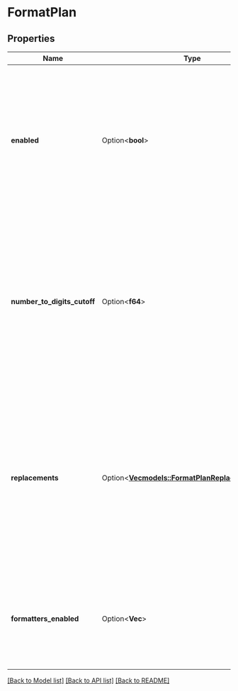 # FormatPlan

## Properties

Name | Type | Description | Notes
------------ | ------------- | ------------- | -------------
**enabled** | Option<**bool**> | This determines whether the chunk is formatted before being sent to the voice provider. This helps with enunciation. This includes phone numbers, emails and addresses. Default `true`.  Usage: - To rely on the voice provider's formatting logic, set this to `false`.  If `voice.chunkPlan.enabled` is `false`, this is automatically `false` since there's no chunk to format.  @default true | [optional]
**number_to_digits_cutoff** | Option<**f64**> | This is the cutoff after which a number is converted to individual digits instead of being spoken as words.  Example: - If cutoff 2025, \"12345\" is converted to \"1 2 3 4 5\" while \"1200\" is converted to \"twelve hundred\".  Usage: - If your use case doesn't involve IDs like zip codes, set this to a high value. - If your use case involves IDs that are shorter than 5 digits, set this to a lower value.  @default 2025 | [optional]
**replacements** | Option<[**Vec<models::FormatPlanReplacementsInner>**](FormatPlan_replacements_inner.md)> | These are the custom replacements you can make to the chunk before it is sent to the voice provider.  Usage: - To replace a specific word or phrase with a different word or phrase, use the `ExactReplacement` type. Eg. `{ type: 'exact', key: 'hello', value: 'hi' }` - To replace a word or phrase that matches a pattern, use the `RegexReplacement` type. Eg. `{ type: 'regex', regex: '\\\\b[a-zA-Z]{5}\\\\b', value: 'hi' }`  @default [] | [optional]
**formatters_enabled** | Option<**Vec<String>**> | List of formatters to apply. If not provided, all default formatters will be applied. If provided, only the specified formatters will be applied. Note: Some essential formatters like angle bracket removal will always be applied. @default undefined | [optional]

[[Back to Model list]](../README.md#documentation-for-models) [[Back to API list]](../README.md#documentation-for-api-endpoints) [[Back to README]](../README.md)


